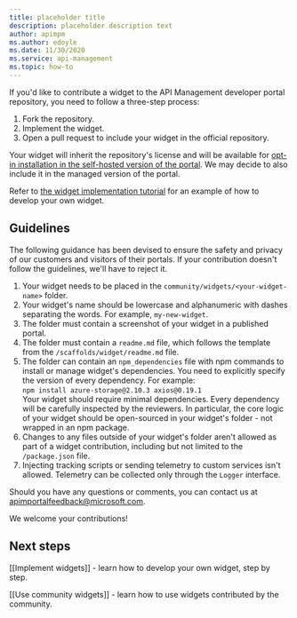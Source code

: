 ```yaml
---
title: placeholder title
description: placeholder description text
author: apimpm
ms.author: edoyle
ms.date: 11/30/2020
ms.service: api-management
ms.topic: how-to
---
```


If you'd like to contribute a widget to the API Management developer portal repository, you need to follow a three-step process:

1. Fork the repository.
1. Implement the widget.
1. Open a pull request to include your widget in the official repository.

Your widget will inherit the repository's license and will be available for [opt-in installation in the self-hosted version of the portal](Use-community-widgets). We may decide to also include it in the managed version of the portal.

Refer to [the widget implementation tutorial](Implement-widgets) for an example of how to develop your own widget.

## Guidelines

The following guidance has been devised to ensure the safety and privacy of our customers and visitors of their portals. If your contribution doesn't follow the guidelines, we'll have to reject it.

1. Your widget needs to be placed in the `community/widgets/<your-widget-name>` folder.
1. Your widget's name should be lowercase and alphanumeric with dashes separating the words. For example, `my-new-widget`.
1. The folder must contain a screenshot of your widget in a published portal.
1. The folder must contain a `readme.md` file, which follows the template from the `/scaffolds/widget/readme.md` file.
1. The folder can contain an `npm_dependencies` file with npm commands to install or manage widget's dependencies. You need to explicitly specify the version of every dependency. For example:  
`npm install azure-storage@2.10.3 axios@0.19.1`  
Your widget should require minimal dependencies. Every dependency will be carefully inspected by the reviewers. In particular, the core logic of your widget should be open-sourced in your widget's folder - not wrapped in an npm package.
1. Changes to any files outside of your widget's folder aren't allowed as part of a widget contribution, including but not limited to the `/package.json` file.
1. Injecting tracking scripts or sending telemetry to custom services isn't allowed. Telemetry can be collected only through the `Logger` interface.

Should you have any questions or comments, you can contact us at apimportalfeedback@microsoft.com.

We welcome your contributions!

## Next steps

[[Implement widgets]] - learn how to develop your own widget, step by step.

[[Use community widgets]] - learn how to use widgets contributed by the community.